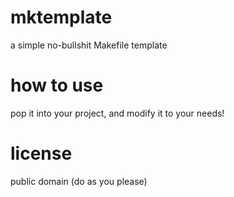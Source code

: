 mktemplate
==========

a simple no-bullshit Makefile template

how to use
==========

pop it into your project, and modify it to your needs!


license
=======

public domain (do as you please)
